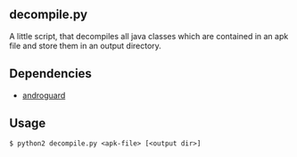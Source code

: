 decompile.py
------------
A little script, that decompiles all java classes which are contained in an apk file and store them in an output directory. 

Dependencies
------------
  - [androguard](https://github.com/androguard/androguard)

Usage
-----
    $ python2 decompile.py <apk-file> [<output dir>]
